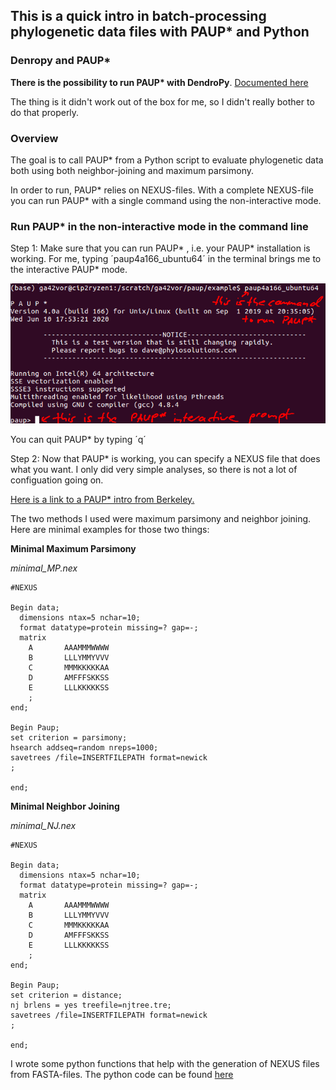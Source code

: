 ## This is a quick intro in batch-processing phylogenetic data files with PAUP* and Python

### Denropy and PAUP*

__There is the possibility to run PAUP* with DendroPy__. [Documented here](https://dendropy.org/primer/paup.html?highlight=paup) 

The thing is it didn't work out of the box for me, so I didn't really bother to do that properly. 

### Overview
The goal is to call PAUP* from a Python script to evaluate phylogenetic data both using both neighbor-joining and maximum parsimony.

In order to run, PAUP* relies on NEXUS-files. With a complete NEXUS-file you can run PAUP* with a single command using the non-interactive mode.

### Run PAUP* in the non-interactive mode in the command line

Step 1: Make sure that you can run PAUP* , i.e. your PAUP* installation is working. For me, typing ´paup4a166_ubuntu64´ in the terminal brings me to the interactive PAUP* mode.

<img src="figs/run_paup.png" alt="hi" class="inline"/>

You can quit PAUP* by typing ´q´

Step 2: Now that PAUP* is working, you can specify a NEXUS file that does what you want. I only did very simple analyses, so there is not a lot of configuation going on. 

[Here is a link to a PAUP* intro from Berkeley.](http://ib.berkeley.edu/courses/ib200/2018/labs/04/lab04.pdf)

The two methods I used were maximum parsimony and neighbor joining. Here are minimal examples for those two things: 

**Minimal Maximum Parsimony**


*minimal_MP.nex*
```
#NEXUS

Begin data;
  dimensions ntax=5 nchar=10;
  format datatype=protein missing=? gap=-;
  matrix
    A       AAAMMMWWWW
    B       LLLYMMYVVV
    C       MMMKKKKKAA
    D       AMFFFSKKSS
    E       LLLKKKKKSS
    ;
end;

Begin Paup;
set criterion = parsimony;
hsearch addseq=random nreps=1000;
savetrees /file=INSERTFILEPATH format=newick
;

end;
```

**Minimal Neighbor Joining**

*minimal_NJ.nex*
```
#NEXUS

Begin data;
  dimensions ntax=5 nchar=10;
  format datatype=protein missing=? gap=-;
  matrix
    A       AAAMMMWWWW
    B       LLLYMMYVVV
    C       MMMKKKKKAA
    D       AMFFFSKKSS
    E       LLLKKKKKSS
    ;
end;

Begin Paup;
set criterion = distance;
nj brlens = yes treefile=njtree.tre;
savetrees /file=INSERTFILEPATH format=newick
;

end;
```

I wrote some python functions that help with the generation of NEXUS files from FASTA-files. The python code can be found [here](nexus_file_generation_utilities.py)






